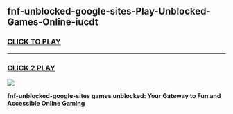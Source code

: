 
## fnf-unblocked-google-sites-Play-Unblocked-Games-Online-iucdt
<h3>
<a href="https://premium76.site?title=fnf-unblocked-google-sites&ref=25A">CLICK TO PLAY</a></h3>
<hr>

<h3>
<a href="https://premium76.site?title=fnf-unblocked-google-sites&ref=25A">CLICK 2 PLAY</a>
  
</h3>

<a href="https://premium76.site?title=fnf-unblocked-google-sites&ref=25A"><img src="https://clearcache.store/games.png"></a>


**fnf-unblocked-google-sites games unblocked: Your Gateway to Fun and Accessible Online Gaming**
